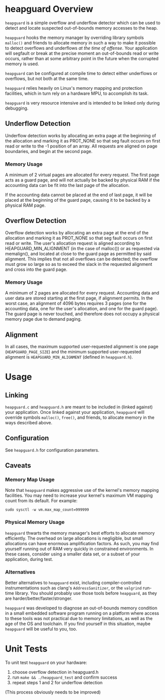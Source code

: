 # heapguard Overview
`heapguard` is a simple overflow and underflow detector which can be used to
detect and locate suspected out-of-bounds memory accesses to the heap.

`heapguard` hooks the memory manager by overriding library symbols `malloc()`
and friends to allocate memory in such a way to make it possible to detect
overflows and underflows *at the time of offense*. Your application will 
segfault or break at the precise moment an out-of-bounds read or write occurs,
rather than at some arbitrary point in the future when the corrupted memory
is used.

`heapguard` can be configured at compile time to detect either underflows or
overflows, but not both at the same time.

`heapguard` relies heavily on Linux's memory mapping and protection
facilities, which in turn rely on a hardware MPU, to accomplish its task.

`heapguard` is very resource intensive and is intended to be linked only
during debugging.

## Underflow Detection
Underflow detection works by allocating an extra page at the beginning
of the allocation and marking it as PROT_NONE so that seg fault occurs
on first read or write to the -1 position of an array. All requests
are aligned on page boundaries, and begin at the second page.

### Memory Usage
A minimum of 2 virtual pages are allocated for every request. The first
page acts as a guard page, and will not actually be backed by physical
RAM if the accounting data can be fit into the last page of the allocation.

If the accounting data cannot be placed at the end of last page, it will be
placed at the beginning of the guard page, causing it to be backed by a
physical RAM page.

## Overflow Detection
Overflow detection works by allocating an extra page at the end of the
allocation and marking it as PROT_NONE so that seg fault occurs on first
read or write. The user's allocation request is aligned according to
HEAPGUARD_MIN_ALIGNMENT (in the case of malloc()) or as requested via
memalign(), and located at close to the guard page as permitted by said
alignment. This implies that not all overflows can be detected; the overflow
must grow so large so as to exceed the slack in the requested alignment and
cross into the guard page.

### Memory Usage
A minimum of 2 pages are allocated for every request. Accounting data and
user data are stored starting at the first page, if alignment permits. In
the worst case, an alignment of 4096 bytes requires 3 pages (one for the
accounting data, one for the user's allocation, and one for the guard page).
The guard page is never touched, and therefore does not occupy a physical
memory page due to demand paging.

## Alignment
In all cases, the maximum supported user-requested alignment is one page
(`HEAPGUARD_PAGE_SIZE`) and the minimum supported user-requested alignment
is `HEAPGUARD_MIN_ALIGNMENT` (defined in `heapguard.h`).

# Usage

## Linking
`heapguard.c` and `heapguard.h` are meant to be included in (linked against)
your application. Once linked against your application, `heapguard` will
override symbols `malloc()`, `free()`, and friends, to allocate memory in
the ways described above.

## Configuration
See `heapguard.h` for configuration parameters.

## Caveats

### Memory Map Usage
Note that `heapguard` makes aggressive use of the kernel's memory mapping
facilities. You may need to increase your kernel's maximum VM mapping count
from its default. For example:

```console
sudo sysctl -w vm.max_map_count=999999
```

### Physical Memory Usage
`heapguard` thwarts the memory manager's best efforts to allocate memory
efficiently. The overhead on large allocations is negligible, but small
allocations can have enormous amplification factors. As such, you may find
yourself running out of RAM very quickly in constrained environments. In these
cases, consider using a smaller data set, or a subset of your application,
during test.

### Alternatives
Better alternatives to `heapguard` exist, including compiler-controlled
instrumentations such as clang's `AddressSanitizer`, or the `valgrind` run-
time library. You should probably use those tools before `heapguard`, as they
are harder/better/faster/stronger.

`heapguard` was developed to diagnose an out-of-bounds memory condition in a
small embedded software program running on a platform where access to these
tools was not practical due to memory limitations, as well as the age of the
OS and toolchain. If you find yourself in this situation, maybe `heapguard`
will be useful to you, too.

# Unit Tests
To unit test `heapguard` on your hardware:

1. choose overflow detection in heapguard.h
2. run `make && ./heapguard_test` and confirm success
3. repeat steps 1 and 2 for underflow detection

(This process obviously needs to be improved)
